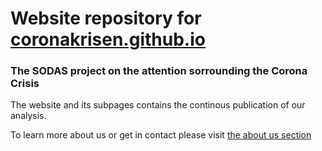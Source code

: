 # Website repository for [coronakrisen.github.io](coronakrisen.github.io)



### The SODAS project on the attention sorrounding the Corona Crisis

The website and its subpages contains the continous publication of our analysis.

To learn more about us or get in contact please visit [the about us section](coronakrisen.github.io/Om%20os)
